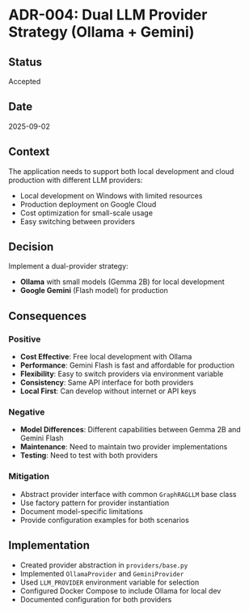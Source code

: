 # ADR-004: Dual LLM Provider Strategy (Ollama + Gemini)

## Status

Accepted

## Date

2025-09-02

## Context

The application needs to support both local development and cloud production with different LLM providers:

- Local development on Windows with limited resources
- Production deployment on Google Cloud
- Cost optimization for small-scale usage
- Easy switching between providers

## Decision

Implement a dual-provider strategy:

- **Ollama** with small models (Gemma 2B) for local development
- **Google Gemini** (Flash model) for production

## Consequences

### Positive

- **Cost Effective**: Free local development with Ollama
- **Performance**: Gemini Flash is fast and affordable for production
- **Flexibility**: Easy to switch providers via environment variable
- **Consistency**: Same API interface for both providers
- **Local First**: Can develop without internet or API keys

### Negative

- **Model Differences**: Different capabilities between Gemma 2B and Gemini Flash
- **Maintenance**: Need to maintain two provider implementations
- **Testing**: Need to test with both providers

### Mitigation

- Abstract provider interface with common `GraphRAGLLM` base class
- Use factory pattern for provider instantiation
- Document model-specific limitations
- Provide configuration examples for both scenarios

## Implementation

- Created provider abstraction in `providers/base.py`
- Implemented `OllamaProvider` and `GeminiProvider`
- Used `LLM_PROVIDER` environment variable for selection
- Configured Docker Compose to include Ollama for local dev
- Documented configuration for both providers
